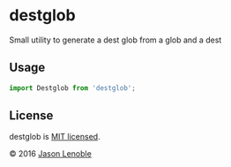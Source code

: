 # destglob
Small utility to generate a dest glob from a glob and a dest

## Usage

```js
import Destglob from 'destglob';
```

## License

destglob is [MIT licensed](./LICENSE).

© 2016 [Jason Lenoble](mailto:jason.lenoble@gmail.com)
